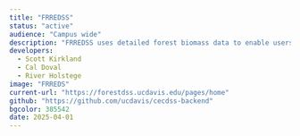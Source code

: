 ```yaml
---
title: "FRREDSS"
status: "active"
audience: "Campus wide"
description: "FRREDSS uses detailed forest biomass data to enable users to conduct biomass power generation feasibility surveys (i.e. is there enough biomass in this location to support my needs).  Build with a grant from the California Energy Commission."
developers:
  - Scott Kirkland
  - Cal Doval
  - River Holstege
image: "FRREDS"
current-url: "https://forestdss.ucdavis.edu/pages/home"
github: "https://github.com/ucdavis/cecdss-backend"
bgcolor: 385542
date: 2025-04-01
---
```


